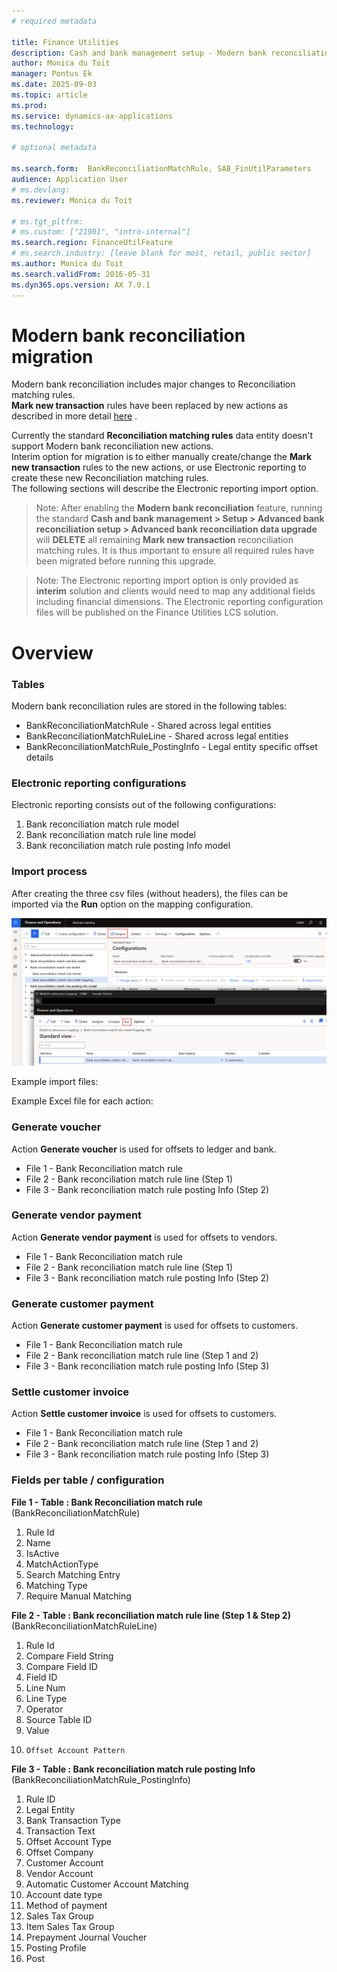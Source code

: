```yaml
---
# required metadata

title: Finance Utilities
description: Cash and bank management setup - Modern bank reconciliation
author: Monica du Toit
manager: Pontus Ek
ms.date: 2025-09-03
ms.topic: article
ms.prod: 
ms.service: dynamics-ax-applications
ms.technology: 

# optional metadata

ms.search.form:  BankReconciliationMatchRule, SAB_FinUtilParameters
audience: Application User
# ms.devlang: 
ms.reviewer: Monica du Toit

# ms.tgt_pltfrm: 
# ms.custom: ["21901", "intro-internal"]
ms.search.region: FinanceUtilFeature
# ms.search.industry: [leave blank for most, retail, public sector]
ms.author: Monica du Toit
ms.search.validFrom: 2016-05-31
ms.dyn365.ops.version: AX 7.0.1
---
```


# Modern bank reconciliation migration

Modern bank reconciliation includes major changes to Reconciliation matching rules. <br>
**Mark new transaction** rules have been replaced by new actions as described in more detail [here](Modern-bank-reconciliation.md) .

Currently the standard **Reconciliation matching rules** data entity doesn't support Modern bank reconciliation new actions. <br>
Interim option for migration is to either manually create/change the **Mark new transaction** rules to the new actions, or use Electronic reporting to create these new Reconciliation matching rules. <br>
The following sections will describe the Electronic reporting import option.

> Note: After enabling the **Modern bank reconciliation** feature, running the standard **Cash and bank management > Setup > Advanced bank reconciliation setup > Advanced bank reconciliation data upgrade** will **DELETE** all remaining **Mark new transaction** reconciliation matching rules. It is thus important to ensure all required rules have been migrated before running this upgrade.

> Note: The Electronic reporting import option is only provided as **interim** solution and clients would need to map any additional fields including financial dimensions.
> The Electronic reporting configuration files will be published on the Finance Utilities LCS solution.

# Overview

### Tables

Modern bank reconciliation rules are stored in the following tables:

- BankReconciliationMatchRule - Shared across legal entities
- BankReconciliationMatchRuleLine - Shared across legal entities
- BankReconciliationMatchRule_PostingInfo - Legal entity specific offset details

### Electronic reporting configurations

Electronic reporting consists out of the following configurations: 

1. Bank reconciliation match rule model
2. Bank reconciliation match rule line model
3. Bank reconciliation match rule posting Info model



### Import process

After creating the three csv files (without headers), the files can be imported via the **Run** option on the mapping configuration.

![ER import](../../Images/ER-import.png "Electronic reporting import")

Example import files: 

Example Excel file for each action: 


### Generate voucher

Action **Generate voucher** is used for offsets to ledger and bank.

- File 1 - Bank Reconciliation match rule
- File 2 - Bank reconciliation match rule line (Step 1)
- File 3 - Bank reconciliation match rule posting Info (Step 2)

### Generate vendor payment

Action **Generate vendor payment** is used for offsets to vendors.

- File 1 - Bank Reconciliation match rule
- File 2 - Bank reconciliation match rule line (Step 1)
- File 3 - Bank reconciliation match rule posting Info (Step 2)

### Generate customer payment

Action **Generate customer payment** is used for offsets to customers.

- File 1 - Bank Reconciliation match rule
- File 2 - Bank reconciliation match rule line (Step 1 and 2)
- File 3 - Bank reconciliation match rule posting Info (Step 3)

### Settle customer invoice

Action **Settle customer invoice** is used for offsets to customers.

- File 1 - Bank Reconciliation match rule
- File 2 - Bank reconciliation match rule line (Step 1 and 2)
- File 3 - Bank reconciliation match rule posting Info (Step 3)

### Fields per table / configuration

**File 1 - Table : Bank Reconciliation  match rule** (BankReconciliationMatchRule)
1.	Rule Id
2.	Name
3.  IsActive
4.	MatchActionType
5.	Search Matching Entry 
6.	Matching Type
7.	Require Manual Matching

**File 2 - Table : Bank reconciliation match rule line (Step 1 & Step 2)** (BankReconciliationMatchRuleLine)
1.	Rule Id
2.	Compare Field String
3.	Compare Field ID
4.	Field ID
5. 	Line Num
6.	Line Type
7. 	Operator
8. 	Source Table ID
9.	Value
10. 	Offset Account Pattern

**File 3 - Table : Bank reconciliation match rule posting Info** (BankReconciliationMatchRule_PostingInfo)
1.	Rule ID
2.	Legal Entity
3.	Bank Transaction Type
4.	Transaction Text
5.	Offset Account Type
6.	Offset Company
7.	Customer Account
8.	Vendor Account
9.	Automatic Customer Account Matching
10.	Account date type
11.	Method of payment
12.	Sales Tax Group
13.	Item Sales Tax Group
14.	Prepayment Journal Voucher
15.	Posting Profile
16.	Post

